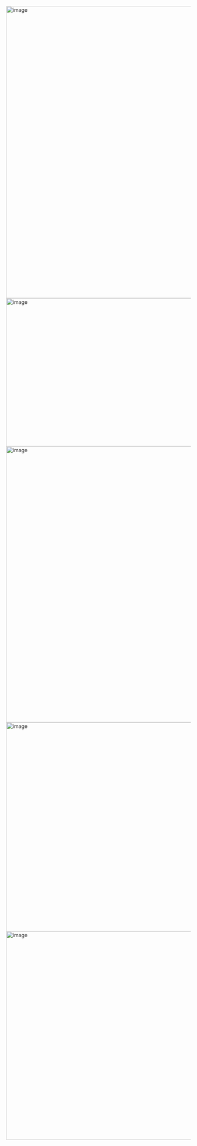 <img width="914" height="797" alt="image" src="https://github.com/user-attachments/assets/885b9655-1a0b-4253-8442-d69e9bdb69df" />
<img width="974" height="404" alt="image" src="https://github.com/user-attachments/assets/03552b9e-ebab-4e19-ac6f-9e85b28311e4" />
<img width="855" height="753" alt="image" src="https://github.com/user-attachments/assets/44beb3d7-c66c-46b4-aeaf-78155f9f350e" />
<img width="680" height="570" alt="image" src="https://github.com/user-attachments/assets/340a9672-9041-4610-950f-b5fffc1dad16" />
<img width="720" height="569" alt="image" src="https://github.com/user-attachments/assets/5aa9a61c-4daf-4dcb-a235-5b2a854c25c8" />
